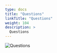 ```yaml
---
type: docs
title: "Questions"
linkTitle: "Questions"
weight: 104
description: >
  Questions
---
```


![Questions](/images/bootcamp-slides/microservices-bootcamp/Slide104.PNG)
